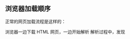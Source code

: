 ## 浏览器加载顺序


正常的网页加载流程是这样的：

浏览器一边下载 HTML 网页，一边开始解析
解析过程中，发现<script>标签
暂停解析，网页渲染的控制权转交给JavaScript引擎
如果<script>标签引用了外部脚本，就下载该脚本，否则就直接执行
执行完毕，控制权交还渲染引擎，恢复往下解析HTML网页
将js放在body的最后面，可以避免资源阻塞，同时使静态的html页面迅速显示。
如果外部脚本加载时间很长（比如一直无法完成下载），就会造成网页长时间失去响应，浏览器就会呈现“假死”状态，这被称为“阻塞效应”。
html需要等head中所有的js和css加载完成后才会开始绘制，但是html不需要等待放在body最后的js下载执行就会开始绘制。

将css放在head里，可避免浏览器渲染的重复计算。
经过上面的渲染过程，我们知道Layout的计算是比较消耗性能的，所以我们在开始计算Render Tree之前，就把所有的css文件拿到，这样可减少Repaint和Reflow。